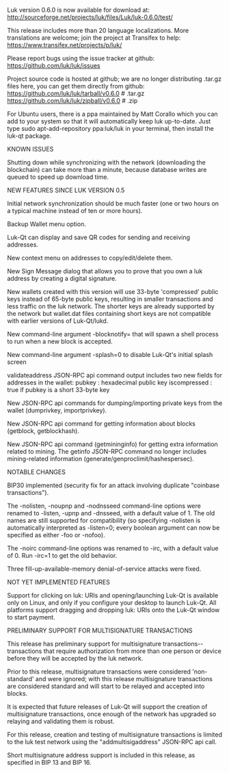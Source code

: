 Luk version 0.6.0 is now available for download at:
http://sourceforge.net/projects/luk/files/Luk/luk-0.6.0/test/

This release includes more than 20 language localizations.
More translations are welcome; join the
project at Transifex to help:
https://www.transifex.net/projects/p/luk/

Please report bugs using the issue tracker at github:
https://github.com/luk/luk/issues

Project source code is hosted at github; we are no longer
distributing .tar.gz files here, you can get them
directly from github:
https://github.com/luk/luk/tarball/v0.6.0  # .tar.gz
https://github.com/luk/luk/zipball/v0.6.0  # .zip

For Ubuntu users, there is a ppa maintained by Matt Corallo which
you can add to your system so that it will automatically keep
luk up-to-date.  Just type
sudo apt-add-repository ppa:luk/luk
in your terminal, then install the luk-qt package.


KNOWN ISSUES

Shutting down while synchronizing with the network
(downloading the blockchain) can take more than a minute,
because database writes are queued to speed up download
time.


NEW FEATURES SINCE LUK VERSION 0.5

Initial network synchronization should be much faster
(one or two hours on a typical machine instead of ten or more
hours).

Backup Wallet menu option.

Luk-Qt can display and save QR codes for sending
and receiving addresses.

New context menu on addresses to copy/edit/delete them.

New Sign Message dialog that allows you to prove that you
own a luk address by creating a digital
signature.

New wallets created with this version will
use 33-byte 'compressed' public keys instead of
65-byte public keys, resulting in smaller
transactions and less traffic on the luk
network. The shorter keys are already supported
by the network but wallet.dat files containing
short keys are not compatible with earlier
versions of Luk-Qt/lukd.

New command-line argument -blocknotify=<command>
that will spawn a shell process to run <command> 
when a new block is accepted.

New command-line argument -splash=0 to disable
Luk-Qt's initial splash screen

validateaddress JSON-RPC api command output includes
two new fields for addresses in the wallet:
pubkey : hexadecimal public key
iscompressed : true if pubkey is a short 33-byte key

New JSON-RPC api commands for dumping/importing
private keys from the wallet (dumprivkey, importprivkey).

New JSON-RPC api command for getting information about
blocks (getblock, getblockhash).

New JSON-RPC api command (getmininginfo) for getting
extra information related to mining. The getinfo
JSON-RPC command no longer includes mining-related
information (generate/genproclimit/hashespersec).



NOTABLE CHANGES

BIP30 implemented (security fix for an attack involving
duplicate "coinbase transactions").

The -nolisten, -noupnp and -nodnsseed command-line
options were renamed to -listen, -upnp and -dnsseed,
with a default value of 1. The old names are still
supported for compatibility (so specifying -nolisten
is automatically interpreted as -listen=0; every
boolean argument can now be specified as either
-foo or -nofoo).

The -noirc command-line options was renamed to
-irc, with a default value of 0. Run -irc=1 to
get the old behavior.

Three fill-up-available-memory denial-of-service
attacks were fixed.


NOT YET IMPLEMENTED FEATURES

Support for clicking on luk: URIs and
opening/launching Luk-Qt is available only on Linux,
and only if you configure your desktop to launch
Luk-Qt. All platforms support dragging and dropping
luk: URIs onto the Luk-Qt window to start
payment.


PRELIMINARY SUPPORT FOR MULTISIGNATURE TRANSACTIONS

This release has preliminary support for multisignature
transactions-- transactions that require authorization
from more than one person or device before they
will be accepted by the luk network.

Prior to this release, multisignature transactions
were considered 'non-standard' and were ignored;
with this release multisignature transactions are
considered standard and will start to be relayed
and accepted into blocks.

It is expected that future releases of Luk-Qt
will support the creation of multisignature transactions,
once enough of the network has upgraded so relaying
and validating them is robust.

For this release, creation and testing of multisignature
transactions is limited to the luk test network using
the "addmultisigaddress" JSON-RPC api call.

Short multisignature address support is included in this
release, as specified in BIP 13 and BIP 16.
